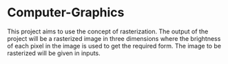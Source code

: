 # Computer-Graphics
This project aims to use the concept of rasterization. The output of the project will be a rasterized image in three dimensions where the brightness of each pixel in the image is used to get the required form. The image to be rasterized will be given in inputs.  
